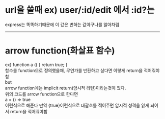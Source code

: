 url을 쓸때 ex) user/:id/edit 에서 :id?는
=======================================
express는 똑똑하기때문에 이 값은 변하는 값이구나를 알아차림

-----------------------------------------------

arrow function(화살표 함수)
====================================
ex) function a () { return true; }  
함수를 function으로 정의했을때, 무언가를 반환하고 싶다면 이렇게 return을 적어줘야함  
but  
arrow function에는 implicit return(암시적 리턴)이라는것이 있다.  
위의 코드를 arrow function으로 한다면  
a = () => true  
이런식으로 해준다 만약 {true}이런식으로 대괄호를 적어주면 암시적 성격을 잃게 되어서 return을 적어줘야함